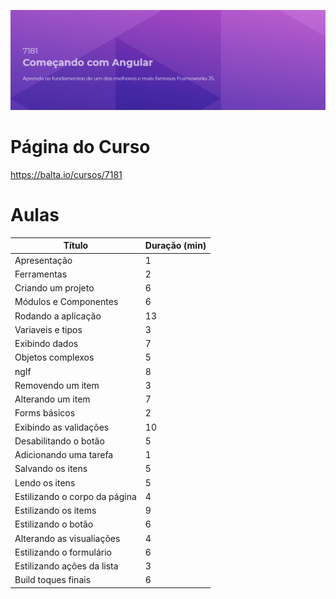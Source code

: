 ![Angular Banner](angular.png)

# Página do Curso
https://balta.io/cursos/7181

# Aulas

| Título                        | Duração (min) |
| -------------                 | ------------- |
| Apresentação                  | 1             |
| Ferramentas                   | 2             |
| Criando um projeto            | 6             |
| Módulos e Componentes         | 6             |
| Rodando a aplicação           | 13            |
| Variaveis e tipos             | 3             |
| Exibindo dados                | 7             |
| Objetos complexos             | 5             |
| ngIf                          | 8             |
| Removendo um item             | 3             |
| Alterando um item             | 7             |
| Forms básicos                 | 2             |
| Exibindo as validações        | 10            |
| Desabilitando o botão         | 5             |
| Adicionando uma tarefa        | 1             |
| Salvando os itens             | 5             |
| Lendo os itens                | 5             |
| Estilizando o corpo da página | 4             |
| Estilizando os items          | 9             |
| Estilizando o botão           | 6             |
| Alterando as visualiações     | 4             |
| Estilizando o formulário      | 6             |
| Estilizando ações da lista    | 3             |
| Build toques finais           | 6             |